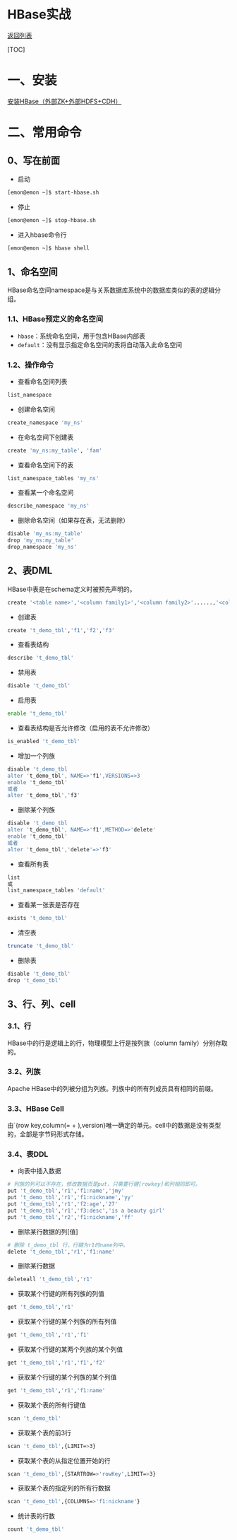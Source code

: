 # HBase实战

[返回列表](https://github.com/EmonCodingBackEnd/backend-tutorial)

[TOC]

# 一、安装

[安装HBase（外部ZK+外部HDFS+CDH）](https://github.com/EmonCodingBackEnd/backend-tutorial/blob/master/tutorials/BigData/BigDataInAction.md#8%E5%AE%89%E8%A3%85hbase%E5%A4%96%E9%83%A8zk%E5%A4%96%E9%83%A8hdfscdh)

# 二、常用命令

## 0、写在前面

- 启动

```bash
[emon@emon ~]$ start-hbase.sh 
```

- 停止

```bash
[emon@emon ~]$ stop-hbase.sh 
```

- 进入hbase命令行

```bash
[emon@emon ~]$ hbase shell
```

## 1、命名空间

HBase命名空间namespace是与关系数据库系统中的数据库类似的表的逻辑分组。

### 1.1、HBase预定义的命名空间

- `hbase`：系统命名空间，用于包含HBase内部表
- `default`：没有显示指定命名空间的表将自动落入此命名空间

### 1.2、操作命令

- 查看命名空间列表

```bash
list_namespace
```

- 创建命名空间

```bash
create_namespace 'my_ns'
```

- 在命名空间下创建表

```bash
create 'my_ns:my_table', 'fam'
```

- 查看命名空间下的表

```bash
list_namespace_tables 'my_ns'
```

- 查看某一个命名空间

```bash
describe_namespace 'my_ns'
```

- 删除命名空间（如果存在表，无法删除）

```bash
disable 'my_ns:my_table'
drop 'my_ns:my_table'                          
drop_namespace 'my_ns'
```

## 2、表DML

HBase中表是在schema定义时被预先声明的。

```bash
create '<table name>','<column family1>','<column family2>'......,'<column familyn>'
```

- 创建表

```bash
create 't_demo_tbl','f1','f2','f3'
```

- 查看表结构

```bash
describe 't_demo_tbl'
```

- 禁用表

```bash
disable 't_demo_tbl'
```

- 启用表

```bash
enable 't_demo_tbl'
```

- 查看表结构是否允许修改（启用的表不允许修改）

```bash
is_enabled 't_demo_tbl'
```

- 增加一个列族

```bash
disable 't_demo_tbl
alter 't_demo_tbl', NAME=>'f1',VERSIONS=>3
enable 't_demo_tbl'
或者
alter 't_demo_tbl','f3'
```

- 删除某个列族

```bash
disable 't_demo_tbl
alter 't_demo_tbl', NAME=>'f1',METHOD=>'delete'
enable 't_demo_tbl'
或者
alter 't_demo_tbl','delete'=>'f3'
```

- 查看所有表

```bash
list
或
list_namespace_tables 'default'
```

- 查看某一张表是否存在

```bash
exists 't_demo_tbl'
```

- 清空表

```bash
truncate 't_demo_tbl'
```

- 删除表

```bash
disable 't_demo_tbl'
drop 't_demo_tbl'
```

## 3、行、列、cell

### 3.1、行

HBase中的行是逻辑上的行，物理模型上行是按列族（column family）分别存取的。

### 3.2、列族

Apache HBase中的列被分组为列族。列族中的所有列成员具有相同的前缀。

### 3.3、HBase Cell

由`{row key,column(=<family> + <label>),version}唯一确定的单元。cell中的数据是没有类型的，全部是字节码形式存储。

### 3.4、表DDL

- 向表中插入数据

```bash
# 列族的列可以不存在，修改数据页是put，只需要行键[rowkey]和列相同即可。
put 't_demo_tbl','r1','f1:name','jmy'
put 't_demo_tbl','r1','f1:nickname','yy'
put 't_demo_tbl','r1','f2:age','27'
put 't_demo_tbl','r1','f3:desc','is a beauty girl'
put 't_demo_tbl','r2','f1:nickname','ff'
```

- 删除某行数据的列[值]

```bash
# 删除 t_demo_tbl 行，行键为r1的name列中。
delete 't_demo_tbl','r1','f1:name'
```

- 删除某行数据

```bash
deleteall 't_demo_tbl','r1'
```

- 获取某个行键的所有列族的列值

```bash
get 't_demo_tbl','r1'
```

- 获取某个行键的某个列族的所有列值

```bash
get 't_demo_tbl','r1','f1'
```

- 获取某个行键的某两个列族的某个列值

```bash
get 't_demo_tbl','r1','f1','f2'
```

- 获取某个行键的某个列族的某个列值

```bash
get 't_demo_tbl','r1','f1:name'
```

- 获取某个表的所有行键值

```bash
scan 't_demo_tbl'
```

- 获取某个表的前3行

```bash
scan 't_demo_tbl',{LIMIT=>3}
```

- 获取某个表的从指定位置开始的行

```bash
scan 't_demo_tbl',{STARTROW=>'rowKey',LIMIT=>3}
```

- 获取某个表的指定列的所有行数据

```bash
scan 't_demo_tbl',{COLUMNS=>'f1:nickname'}
```

- 统计表的行数

```bash
count 't_demo_tbl'
```

